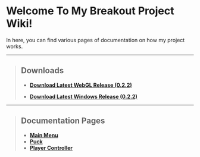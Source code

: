 # Welcome To My Breakout Project Wiki!

In here, you can find various pages of documentation on how my project works.

***

> ## Downloads
>
> - [**Download Latest WebGL Release (0.2.2)**](https://noahrobichaux.github.io/Robichaux_Breakout/docs/downloadwebgl)
>
> - [**Download Latest Windows Release (0.2.2)**](https://noahrobichaux.github.io/Robichaux_Breakout/docs/downloadwindows)

***

> ## Documentation Pages
> - [**Main Menu**](https://noahrobichaux.github.io/Robichaux_Breakout/docs/mainmenu)
> - [**Puck**](https://noahrobichaux.github.io/Robichaux_Breakout/docs/puck)
> - [**Player Controller**](https://noahrobichaux.github.io/Robichaux_Breakout/docs/player)
